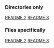 ### Directories only ###

[README 2](kwic)
[README 3](kwic/kwic-ha)

### Files specifically ###

[README 2](kwic/README.md)
[README 3](kwic/kwic-ha/README.md)
